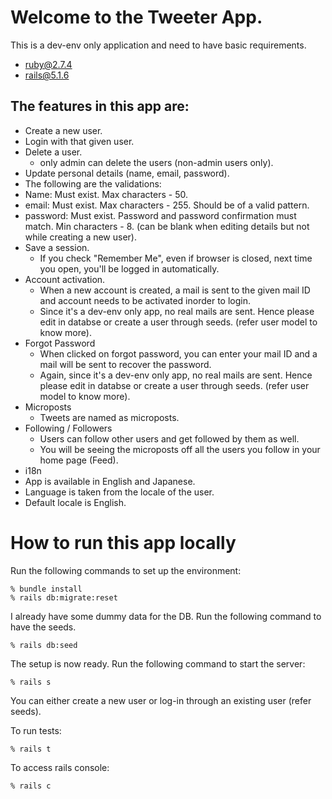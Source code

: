 # Welcome to the Tweeter App.

This is a dev-env only application and need to have basic requirements.

- ruby@2.7.4
- rails@5.1.6

## The features in this app are:

- Create a new user.
- Login with that given user.
- Delete a user. 
  - only admin can delete the users (non-admin users only).
- Update personal details (name, email, password).
-  The following are the validations:
  -  Name: Must exist. Max characters - 50.
  -  email: Must exist. Max characters - 255. Should be of a valid pattern.
  -  password: Must exist. Password and password confirmation must match. Min characters - 8. (can be blank when editing details but not while creating a new user).
- Save a session.
  - If you check "Remember Me", even if browser is closed, next time you open, you'll be logged in automatically.
- Account activation.
  - When a new account is created, a mail is sent to the given mail ID and account needs to be activated inorder to login.
  - Since it's a dev-env only app, no real mails are sent. Hence please edit in databse or create a user through seeds. (refer user model to know more).
- Forgot Password
  - When clicked on forgot password, you can enter your mail ID and a mail will be sent to recover the password.
  - Again, since it's a dev-env only app, no real mails are sent. Hence please edit in databse or create a user through seeds. (refer user model to know more).
- Microposts
  - Tweets are named as microposts.
- Following / Followers
  - Users can follow other users and get followed by them as well.
  - You will be seeing the microposts off all the users you follow in your home page (Feed). 
-  i18n
  - App is available in English and Japanese.
  - Language is taken from the locale of the user.
  - Default locale is English.



# How to run this app locally

Run the following commands to set up the environment: 

```
% bundle install
% rails db:migrate:reset
```
I already have some dummy data for the DB. Run the following command to have the seeds.

```
% rails db:seed
```

The setup is now ready. Run the following command to start the server:

```
% rails s
```

You can either create a new user or log-in through an existing user (refer seeds).


To run tests: 

```
% rails t
```

To access rails console:

```
% rails c
```
